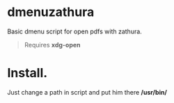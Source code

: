 # dmenuzathura
Basic dmenu script for open pdfs with zathura.

> Requires **xdg-open**

# Install.
Just change a path in script and put him there **/usr/bin/**
